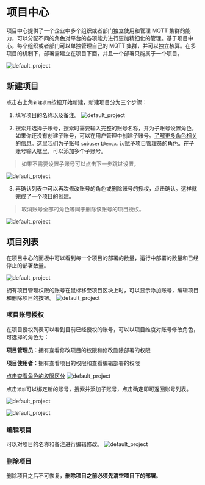 # 项目中心

项目中心提供了一个企业中多个组织或者部门独立使用和管理 MQTT 集群的能力，可以分配不同的角色对平台的各项能力进行更加精细化的管理。基于项目中心，每个组织或者部门可以单独管理自己的 MQTT 集群，并可以独立核算。在多项目的机制下，部署需建立在项目下面，并且一个部署只能属于一个项目。

![default_project](./_assets/projectcenter_default.png)


## 新建项目

点击右上角`新建项目`按钮开始新建，新建项目分为三个步骤：

1. 填写项目的名称以及备注。
![default_project](./_assets/projectcenter_new_step1.png)


2. 搜索并选择子账号，搜索时需要输入完整的账号名称，并为子账号设置角色，如果你还没有创建子账号，可以在用户管理中创建子账号。[了解更多角色相关的信息](./user.md)。这里我们为子账号 `subuser1@emqx.io`赋予项目管理员的角色。在子账号输入框里，可以添加多个子账号。
> 如果不需要设置子账号可以点击下一步跳过设置。

![default_project](./_assets/projectcenter_new_step2.png)


3. 再确认列表中可以再次修改账号的角色或删除账号的授权，点击确认。这样就完成了一个项目的创建。
> 取消账号全部的角色等同于删除该账号的项目授权。

![default_project](./_assets/projectcenter_new_step3.png)


## 项目列表

在项目中心的面板中可以看到每一个项目的部署的数量，运行中部署的数量和已经停止的部署数量。

![default_project](./_assets/projectcenter_default.png)


拥有项目管理权限的账号在鼠标移至项目区块上时，可以显示添加账号，编辑项目和删除项目的按钮。
![default_project](./_assets/projectcenter_opts.png)


### 项目账号授权
在项目授权列表可以看到目前已经授权的账号，可以以项目维度对账号修改角色，可选择的角色为：

**项目管理员**：拥有查看修改项目的权限和修改删除部署的权限

**项目使用者**：拥有查看项目的权限和查看编辑部署的权限

[点击查看角色的权限区分](./role.md)
![default_project](./_assets/projectcenter_opts_1.png)


点击`添加`可以绑定新的账号，搜索并添加子账号，点击确定即可返回账号列表。

![default_project](./_assets/projectcenter_opts_2.png)

![default_project](./_assets/projectcenter_opts_3.png)

### 编辑项目
可以对项目的名称和备注进行编辑修改。
![default_project](./_assets/projectcenter_opts_4.png)

### 删除项目
删除项目之后不可恢复，**删除项目之前必须先清空项目下的部署**。


